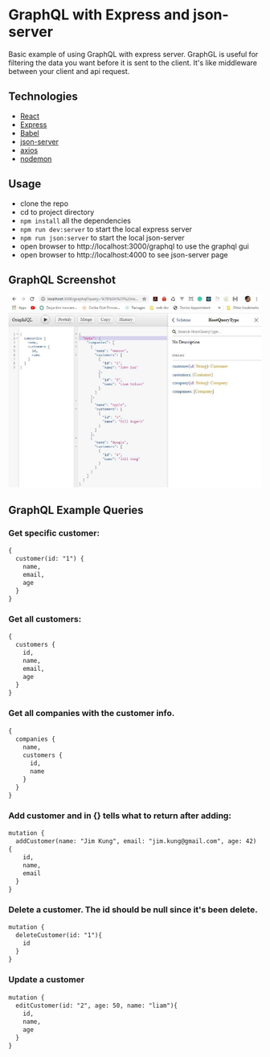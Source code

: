 # GraphQL with Express and json-server

Basic example of using GraphQL with express server. GraphGL is useful for filtering the data you want before it is sent to the client. It's like middleware between your client and api request.

## Technologies

- [React](https://reactjs.org/)
- [Express](https://expressjs.com/)
- [Babel](https://babeljs.io/)
- [json-server](https://www.npmjs.com/package/json-server)
- [axios](https://www.npmjs.com/package/axios)
- [nodemon](https://www.npmjs.com/package/nodemon)

## Usage

- clone the repo
- cd to project directory
- ```npm install``` all the dependencies
- ```npm run dev:server``` to start the local express server
- ```npm run json:server``` to start the local json-server
- open browser to http://localhost:3000/graphql to use the graphql gui
- open browser to http://localhost:4000 to see json-server page


## GraphQL Screenshot
![Graphql](/docs/graphql_screenshot2.jpg)


## GraphQL Example Queries

### Get specific customer:
```Query
{
  customer(id: "1") {
    name,
    email,
    age
  }
}
```

### Get all customers:
```Query
{
  customers {
    id,
    name,
    email,
    age
  }
}
```

### Get all companies with the customer info.
```Query
{
  companies {
    name,
    customers {
      id,
      name
    }
  }
}
```

### Add customer and in {} tells what to return after adding:
```Query
mutation {
  addCustomer(name: "Jim Kung", email: "jim.kung@gmail.com", age: 42) {
    id,
    name,
    email
  }
}
```

### Delete a customer. The id should be null since it's been delete.
```Query
mutation {
  deleteCustomer(id: "1"){
    id
  }
}
```

### Update a customer
```Query
mutation {
  editCustomer(id: "2", age: 50, name: "liam"){
    id,
    name,
    age
  }
}
```

